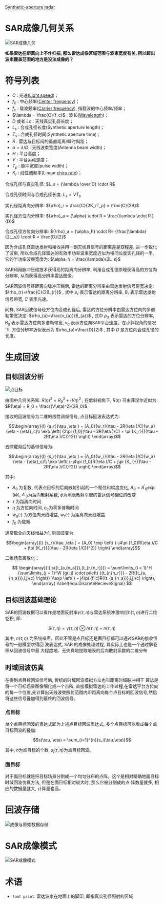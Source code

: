 <script type="text/javascript"
src="http://cdn.mathjax.org/mathjax/latest/MathJax.js?config=TeX-AMS-MML_HTMLorMML">
</script>
<script type="text/x-mathjax-config">
MathJax.Hub.Config({
tex2jax: {inlineMath: [['$','$'],
 <!-- ['\(','\)']] -->
]}
});
</script>

[Synthetic-aperture radar](https://en.wikipedia.org/wiki/Synthetic-aperture_radar)


# SAR成像几何关系

![SAR成像几何](./SAR_geometry.png)


**如果雷达在距离向上不作扫描, 那么雷达成像区域范围与波束宽度有关, 所以超出波束覆盖范围的地方是没法成像的？**

# 符号列表


- $C$ : 光速([Light speed](https://en.wikipedia.org/wiki/Speed_of_light))；
- $f_0$ : 中心频率([Center frequency](https://en.wikipedia.org/wiki/Center_frequency))；
- $f_c$ : 载波频率([Carrier frequency](https://en.wikipedia.org/wiki/Carrier_frequency)), 指载波的中心频率/频率；
- $\lambda = \frac{C}{f_c}$ : 波长([Wavelength](https://en.wikipedia.org/wiki/Wavelength))；
- $D$ 或者 $La$ : 天线真实孔径长度；
- $L_s$ : 合成孔径长度(Synthetic aperture length)；
- $T_s$ : 合成孔径时间(Synthetic aperture time)；
- $R$ : 雷达与目标间的垂直距离/瞬时斜距；
- $\alpha = \lambda / D$ : 天线波束宽度(Antenna beam width)；
- $H$ : 平台高度；
- $V$ : 平台运动速度；
- $T_p$ : 脉冲宽度(pulse width)；
- $K_r$ : 线性调频率(Linear [chirp rate](https://en.wikipedia.org/wiki/Chirp#Rate))；


合成孔径与真实孔径: $L_s = {\lambda \over D} \cdot R$

合成孔径时间与合成孔径长度: $L_s = V T_s$


实孔径距离向分辨率: ${\rho}_r = \frac{C}{2K_rT_p} = \frac{C}{2B}$

实孔径方位向分辨率: ${\rho}_a = {\alpha} \cdot R = \frac{\lambda \cdot R }{D}$

合成孔径方位向分辨率: ${\rho}_a = {\alpha_h} \cdot R= {\frac{\lambda}{2L_s}} \cdot R = \frac{D}{2}$

因为合成孔径雷达发射和接收共用一副天线且信号的距离差是双程差, 进一步锐化了波束, 所以合成孔径雷达的有效半功率波束宽度近似为相同长度实孔径的一半, 它的半功率波束宽度为: $\alpha_h = \frac{\lambda}{2L_s}$



SAR利用脉冲压缩技术获得高的距离向分辨率, 利用合成孔径原理获得高的方位向分辨率, 从而获得高分辨率雷达图像。

SAR回波信号经距离向脉冲压缩后, 雷达的距离分辨率由雷达发射信号带宽决定: $\rho_{r}=\frac{C}{2B_{r}}$ , 式中 $\rho_{r}$ 表示雷达的距离分辨率, $B_{r}$ 表示雷达发射信号带宽, $C$ 表示光速。

同样, SAR回波信号经方位向合成孔径后, 雷达的方位分辨率由雷达方位向的多谱勒带宽决定: $\rho_{a}=\frac{v_{a}}{B_{a}}$ , 式中 $\rho_{a}$ 表示雷达的方位分辨率, $B_{a}$ 表示雷达方位向多谱勒带宽, $v_{a}$ 表示方位向SAR平台速度。在小斜视角的情况下, 方位分辨率近似表示为 $\rho_{a}=\frac{D}{2}$ , 其中 $D$ 是方位向合成孔径的长度。



# 生成回波

## 目标回波分析

![点目标](./pointtarget.png)

由图中几何关系知:  $R(\eta)^2 = R_0^2 + (V\eta)^2$ , 在低斜视角下, $R(\eta)$ 可由菲涅尔近似为:  $R(\eta) = R_0 + \frac{(V\eta)^2}{2R_0}$


接收的回波信号为二维的线性调频信号, 点目标回波表达式为:

$$\begin{array}{l}
{s_r}(\tau ,\eta ) = {A_0}{w_r}(\tau  - 2R(\eta )/C){w_a}(\eta  - {\eta}_c)\\
\exp \left( {2\pi {f_0}(\tau  - 2R(\eta )/C) + \pi {K_r}{{(\tau  - 2R(\eta )/C)}^2}} \right)
\end{array}$$

去除载频后的基带信号为:

$$\begin{array}{l}
{s_r}(\tau ,\eta ) = {A_0}{w_r}(\tau  - 2R(\eta )/C){w_a}(\eta  - {\eta}_c)\\
\exp \left( {-j4\pi {f_0}R(\eta )/C + j\pi {K_r}{{(\tau  - 2R(\eta )/C)}^2}} \right)
\end{array}$$

其中:

- $A_0$ 为复数, 代表点目标的后向散射引起的一个相位和幅度变化, $A_0={A^\prime}_0 \exp \left(j\phi\right)$, ${A^\prime}_0$为后向散射系数, $\phi$为地表散射引起的雷达信号相位的改变
- $\tau$ 为距离向时间
- $\eta$ 为方位向时间, $\eta_c$为零多普勒时间
- $w_a(\cdot)$  为方位向天线增益, $w_r(\cdot)$ 为距离向天线增益
- $f_0$ 为载频

通常取全向天线增益为1, 则回波变为:

$$\begin{array}{l}
{s_r}(\tau ,\eta ) = {A_0} \exp \left( {-j4\pi {f_0}R(\eta )/C + j\pi {K_r}{{(\tau  - 2R(\eta )/C)}^2}} \right)
\end{array}$$

二维场景离散化：

$$
\begin{array}{l}
s({t_{a,{n_a}}},{t_{r,{n_r}}}) = \sum\limits_{i = 1}^H {\sum\limits_{j = 1}^W {g(i,j) \cdot p\left( {{t_{r,{n_r}}} - 2R({t_{a,{n_a}}},i,j)/c} \right)} }\exp \left( { - j4\pi {f_c}R({t_{a,{n_a}}},i,j)/c} \right),
\end{array}
\label{equ:DiscreteRecieveSignal}
$$


## 目标回波基础理论

SAR的回波数据可以看作是地面反射率$\gamma(\tau, \eta)$与雷达系统冲激响应$h(\tau, \eta)$进行二维卷积, 即:

$$S(\tau, \eta)=\gamma(\tau, \eta) \otimes h(\tau, \eta) + n(\tau, \eta)$$

其中, $n(\tau, \eta)$ 为系统噪声。因此不管是点目标还是面目标都可以通过SAR的接收信号的一般模型求得回 波表达式, SAR 的成像处理过程, 其实际上也是一个通过解卷积从回波信号中最 大程度地、无失真地提取地表的后向散射系数的二维分布



## 时域回波仿真

在得到点目标回波信号后, 传统的时域回波模拟方法也叫距离时域脉冲相干 算法是将一个目标场景图像细化成一个点阵, 直接模拟雷达的工作过程,在雷达平台方位向的每一个位置,先计算出天线波束照射范围内即距离向每个点目标的回波信号,然后将这些信号叠加得到最终的回波信号。


### 点目标

单个点目标回波的表达式即为上述点目标回波表达式, 多个点目标可以看成每个点目标回波的叠加:

$$s(\tau, \eta) = \sum_{i=1}^{n}{s_i(\tau,\eta)}$$

其中, $n$为点目标的个数, $s_i(\tau,\eta)$为点目标回波。

### 面目标

对于面目标就是把目标场景分割成一个均匀分布的点阵。这个是相对精确地面目标时域回波仿真方法, 但是在面目标相对较大时, 那么它被分割成的点 阵数量就多, 相应的数据量就大, 计算量也高。




# 回波存储

![成像与原始数据存储](./imaging.gif "成像与原始数据存储")






# SAR成像模式


![SAR成像模式](./SAR_mode.png)



# 术语


- `foot print`: 雷达波束在地面上的脚印, 即指真实孔径照射的区域


